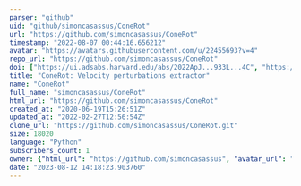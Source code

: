 ```yaml
---
parser: "github"
uid: "github/simoncasassus/ConeRot"
url: "https://github.com/simoncasassus/ConeRot"
timestamp: "2022-08-07 00:44:16.656212"
avatar: "https://avatars.githubusercontent.com/u/22455693?v=4"
repo_url: "https://github.com/simoncasassus/ConeRot"
doi: ["https://ui.adsabs.harvard.edu/abs/2022ApJ...933L...4C", "https://ui.adsabs.harvard.edu/abs/2022ascl.soft07027C/abstract"]
title: "ConeRot: Velocity perturbations extractor"
name: "ConeRot"
full_name: "simoncasassus/ConeRot"
html_url: "https://github.com/simoncasassus/ConeRot"
created_at: "2020-06-19T15:26:51Z"
updated_at: "2022-02-27T12:56:54Z"
clone_url: "https://github.com/simoncasassus/ConeRot.git"
size: 18020
language: "Python"
subscribers_count: 1
owner: {"html_url": "https://github.com/simoncasassus", "avatar_url": "https://avatars.githubusercontent.com/u/22455693?v=4", "login": "simoncasassus", "type": "User"}
date: "2023-08-12 14:18:23.903760"
---
```

